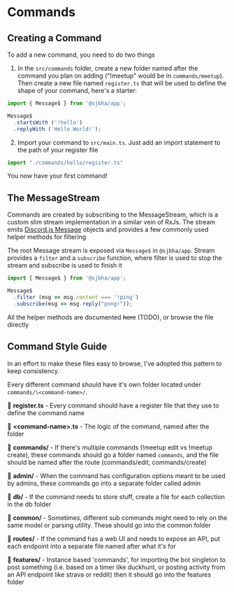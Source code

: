 # Commands

## Creating a Command

To add a new command, you need to do two things

1. In the `src/commands` folder, create a new folder named after the command you plan on adding ("!meetup" would be in `commands/meetup`). Then create a new file named `register.ts` that will be used to define the shape of your command, here's a starter:

```ts
import { Message$ } from '@sjbha/app';

Message$
  .startsWith ('!hello')
  .replyWith ('Hello World!');
```

2. Import your command to `src/main.ts`. Just add an import statement to the path of your register file

```ts
import "./commands/hello/register.ts"
```

You now have your first command!

## The MessageStream

Commands are created by subscribing to the MessageStream, which is a custom slim stream implementation in a similar vein of RxJs. The stream emits [Discord.js Message](https://discord.js.org/#/docs/main/stable/class/Message) objects and provides a few commonly used helper methods for filtering

The root Message stream is exposed via `Message$` in `@sjbha/app`.  Stream provides a `filter` and a `subscribe` function, where filter is used to stop the stream and subscribe is used to finish it

```ts
import { Message$ } from '@sjbha/app';

Message$
  .filter (msg => msg.content === '!ping')
  .subscribe(msg => msg.reply("pong!"));
```

All the helper methods are documented ~~here~~ (TODO), or browse the file directly

## Command Style Guide

In an effort to make these files easy to browse, I've adopted this pattern to keep consistency. 

Every different command should have it's own folder located under `commands/\<command-name>/`.

📝 **register.ts** - Every command should have a register file that they use to define the command name

📝 **\<command-name>.ts** - The logic of the command, named after the folder

📁 **commands/** - If there's multiple commands (!meetup edit vs !meetup create), these commands should go a folder named `commands`, and the file should be named after the route (commands/edit, commands/create)

📁 **admin/** - When the command has configuration options meant to be used by admins, these commands go into a separate folder called admin

📁 **db/** - If the command needs to store stuff, create a file for each collection in the db folder

📁 **common/** - Sometimes, different sub commands might need to rely on the same model or parsing utility. These should go into the common folder

📁 **routes/** - If the command has a web UI and needs to expose an API, put each endpoint into a separate file named after what it's for

📁 **features/** - Instance based 'commands', for importing the bot singleton to post something (i.e. based on a timer like duckhunt, or posting activity from an API endpoint like strava or reddit) then it should go into the features folder
